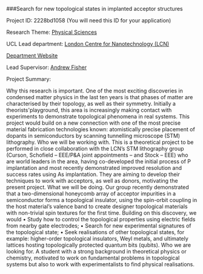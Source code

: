 ###Search for new topological states in implanted acceptor structures

Project ID: 2228bd1058
(You will need this ID for your application)

Research Theme: [Physical Sciences](../themes/physical-sciences.md)

UCL Lead department: [London Centre for Nanotechnology (LCN)](../departments/london-centre-for-nanotechnology.md)

[Department Website](https://www.london-nano.com)

Lead Supervisor: [Andrew Fisher](https://iris.ucl.ac.uk/iris/browse/profile?upi=AJFIS67)

Project Summary:

Why this research is important. One of the most exciting discoveries in condensed matter physics in the last ten years is that phases of matter are characterised by their topology, as well as their symmetry. Initially a theorists'playground, this area is increasingly making contact with experiments to demonstrate topological phenomena in real systems. This project would build on a new connection with one of the most precise material fabrication technologies known: atomistically precise placement of dopants in semiconductors by scanning tunnelling microscope (STM) lithography.
 Who we will be working with. This is a theoretical project to be performed in close collaboration with the LCN’s STM lithography group (Curson, Schofield – EEE/P&A joint appointments – and Stock – EEE) who are world leaders in the area, having co-developed the initial process of P implantation and most recently demonstrated improved resolution and success rates using As implantation. They are aiming to develop their techniques to work with acceptors, as well as donors, motivating the present project.
 What we will be doing. Our group recently demonstrated that a two-dimensional honeycomb array of acceptor impurities in a semiconductor forms a topological insulator, using the spin-orbit coupling in the host material’s valence band to create designer topological materials with non-trivial spin textures for the first time. Building on this discovery, we would 
 • Study how to control the topological properties using electric fields from nearby gate electrodes;
 • Search for new experimental signatures of the topological state;
 • Seek realisations of other topological states, for example: higher-order topological insulators, Weyl metals, and ultimately lattices hosting topologically protected quantum bits (qubits).
 Who we are looking for. A student with a strong background in theoretical physics or chemistry, motivated to work on fundamental problems in topological systems but also to work with experimentalists to find physical realisations.